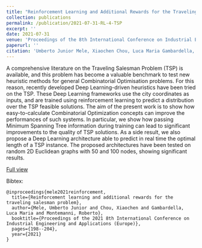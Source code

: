 ```yaml
---
title: "Reinforcement Learning and Additional Rewards for the Traveling Salesman Problem"
collection: publications
permalink: /publication/2021-07-31-RL-4-TSP
excerpt: ''
date: 2021-07-31
venue: 'Proceedings of the 8th International Conference on Industrial Engineering and Applications'
paperurl: ''
citation: 'Umberto Junior Mele, Xiaochen Chou, Luca Maria Gambardella, and Roberto Montemanni.(2021). <i>Proceedings of the 8th International Conference on Industrial Engineering and Applications (Europe)</i>. pp. 198-204.'
---
```

A comprehensive literature on the Traveling Salesman Problem (TSP) is available, and this problem has become a valuable benchmark to test new heuristic methods for general Combinatorial Optimisation problems. For this reason, recently developed Deep Learning-driven heuristics have been tried on the TSP. These Deep Learning frameworks use the city coordinates as inputs, and are trained using reinforcement learning to predict a distribution over the TSP feasible solutions. The aim of the present work is to show how easy-to-calculate Combinatorial Optimization concepts can improve the performances of such systems. In particular, we show how passing Minimum Spanning Tree information during training can lead to significant improvements to the quality of TSP solutions.
As a side result, we also propose a Deep Learning architecture able to predict in real time the optimal length of a TSP instance.
The proposed architectures have been tested on random 2D Euclidean graphs with 50 and 100 nodes, showing significant results.


[Full view](https://dl.acm.org/doi/abs/10.1145/3463858.3463885)

Bibtex:
```
@inproceedings{mele2021reinforcement,
  title={Reinforcement learning and additional rewards for the traveling salesman problem},
  author={Mele, Umberto Junior and Chou, Xiaochen and Gambardella, Luca Maria and Montemanni, Roberto},
  booktitle={Proceedings of the 2021 8th International Conference on Industrial Engineering and Applications (Europe)},
  pages={198--204},
  year={2021}
}
```




<!--  &quot;Reinforcement Learning and Additional Rewards for the Traveling Salesman Problem&quot; -->

<!-- [Download paper here](https://drive.google.com/file/d/1DFrMB0t9yLJR4YwcqNlBeeGxcnSCSih1/view) -->